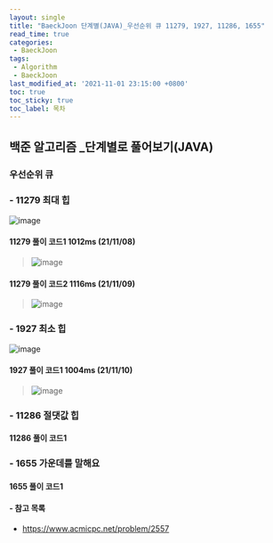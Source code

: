 ```yaml
---
layout: single
title: "BaeckJoon 단계별(JAVA)_우선순위 큐 11279, 1927, 11286, 1655"
read_time: true
categories:  
 - BaeckJoon 
tags: 
 - Algorithm
 - BaeckJoon 
last_modified_at: '2021-11-01 23:15:00 +0800'
toc: true
toc_sticky: true
toc_label: 목차
---
```

## 백준 알고리즘 _단계별로 풀어보기(JAVA)
### 우선순위 큐
### - 11279 최대 힙	
![image](https://user-images.githubusercontent.com/66898243/140761800-ef3da888-1109-4a7a-9bbc-bd3fdcca7ff0.png)

#### 11279 풀이 코드1 1012ms (21/11/08)
> ![image](https://user-images.githubusercontent.com/66898243/140761838-bcc0c9a2-1ba0-4c6d-8a09-c75af03f5ebd.png)

#### 11279 풀이 코드2 1116ms (21/11/09)
> ![image](https://user-images.githubusercontent.com/66898243/140917529-309b8e28-bf68-4c1d-9da7-bb70bb08e7a1.png)

### - 1927 최소 힙	
![image](https://user-images.githubusercontent.com/66898243/141121538-1616ea5f-0863-4649-ac85-c34ea7e1c222.png)

#### 1927 풀이 코드1  1004ms (21/11/10)
> ![image](https://user-images.githubusercontent.com/66898243/141127145-bd8363cb-8570-42cd-a5a3-99b14fc2567a.png)

### - 11286 절댓값 힙

#### 11286 풀이 코드1
> 
### - 1655 가운데를 말해요

#### 1655 풀이 코드1
>


#### - 참고 목록
- https://www.acmicpc.net/problem/2557